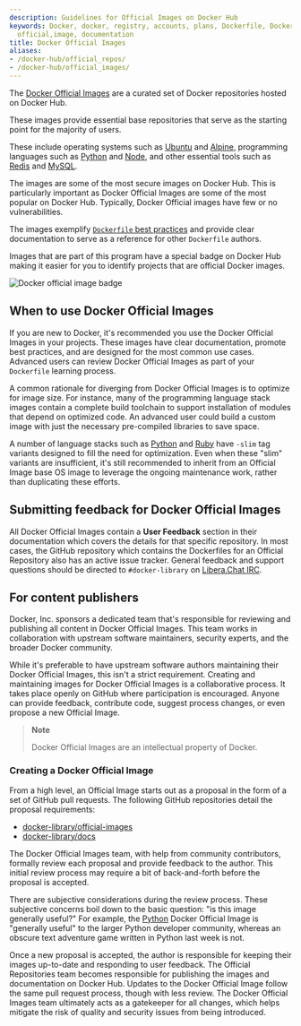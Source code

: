 ```yaml
---
description: Guidelines for Official Images on Docker Hub
keywords: Docker, docker, registry, accounts, plans, Dockerfile, Docker Hub, docs,
  official,image, documentation
title: Docker Official Images
aliases:
- /docker-hub/official_repos/
- /docker-hub/official_images/
---
```


The [Docker Official Images](https://hub.docker.com/search?q=&type=image&image_filter=official) are a
curated set of Docker repositories hosted on Docker Hub.

These images provide essential base repositories that serve as the starting point for the majority of users.

These include operating systems such as [Ubuntu](https://hub.docker.com/_/ubuntu/) and [Alpine](https://hub.docker.com/_/alpine/), programming languages such as [Python](https://hub.docker.com/_/python) and [Node](https://hub.docker.com/_/node), and other essential tools such as [Redis](https://hub.docker.com/_/redis) and [MySQL](https://hub.docker.com/_/mysql).

The images are some of the most secure images on Docker Hub. This is particularly important as Docker Official Images are some of the most popular on Docker Hub. Typically, Docker Official images have few or no vulnerabilities.

The images exemplify [`Dockerfile` best practices](/engine/userguide/eng-image/dockerfile_best-practices/) and provide clear documentation to serve as a reference for other `Dockerfile` authors.

Images that are part of this program have a special badge on Docker Hub making it easier for you to identify projects that are official Docker images.

![Docker official image badge](images/trusted-content/official-image-badge-iso.png)

## When to use Docker Official Images

If you are new to Docker, it's recommended you use the Docker Official Images in your
projects. These images have clear documentation, promote best practices,
and are designed for the most common use cases. Advanced users can
review Docker Official Images as part of your `Dockerfile` learning process.

A common rationale for diverging from Docker Official Images is to optimize for
image size. For instance, many of the programming language stack images contain
a complete build toolchain to support installation of modules that depend on
optimized code. An advanced user could build a custom image with just the
necessary pre-compiled libraries to save space.

A number of language stacks such as
[Python](https://hub.docker.com/_/python/) and
[Ruby](https://hub.docker.com/_/ruby/) have `-slim` tag variants
designed to fill the need for optimization. Even when these "slim" variants are
insufficient, it's still recommended to inherit from an Official Image
base OS image to leverage the ongoing maintenance work, rather than duplicating
these efforts.

## Submitting feedback for Docker Official Images

All Docker Official Images contain a **User Feedback** section in their
documentation which covers the details for that specific repository. In most
cases, the GitHub repository which contains the Dockerfiles for an Official
Repository also has an active issue tracker. General feedback and support
questions should be directed to `#docker-library` on [Libera.Chat IRC](https://libera.chat).

## For content publishers

Docker, Inc. sponsors a dedicated team that's responsible for reviewing and
publishing all content in Docker Official Images. This team works in
collaboration with upstream software maintainers, security experts, and the
broader Docker community.

While it's preferable to have upstream software authors maintaining their
Docker Official Images, this isn't a strict requirement. Creating
and maintaining images for Docker Official Images is a collaborative process. It takes
place openly on GitHub where participation is encouraged. Anyone can provide
feedback, contribute code, suggest process changes, or even propose a new
Official Image.

> **Note**
>
> Docker Official Images are an intellectual property of Docker.

### Creating a Docker Official Image

From a high level, an Official Image starts out as a proposal in the form
of a set of GitHub pull requests. The following GitHub repositories detail the proposal requirements:

- [docker-library/official-images](https://github.com/docker-library/official-images)
- [docker-library/docs](https://github.com/docker-library/docs)

The Docker Official Images team, with help from community contributors, formally
review each proposal and provide feedback to the author. This initial review
process may require a bit of back-and-forth before the proposal is accepted.

There are subjective considerations during the review process. These
subjective concerns boil down to the basic question: "is this image generally
useful?" For example, the [Python](https://hub.docker.com/_/python/)
Docker Official Image is "generally useful" to the larger Python developer
community, whereas an obscure text adventure game written in Python last week is
not.

Once a new proposal is accepted, the author is responsible for keeping
their images up-to-date and responding to user feedback. The Official
Repositories team becomes responsible for publishing the images and
documentation on Docker Hub. Updates to the Docker Official Image follow the same pull request process, though with less review. The Docker Official Images team ultimately acts as a gatekeeper for all changes, which helps mitigate the risk of quality and security issues from being introduced.
